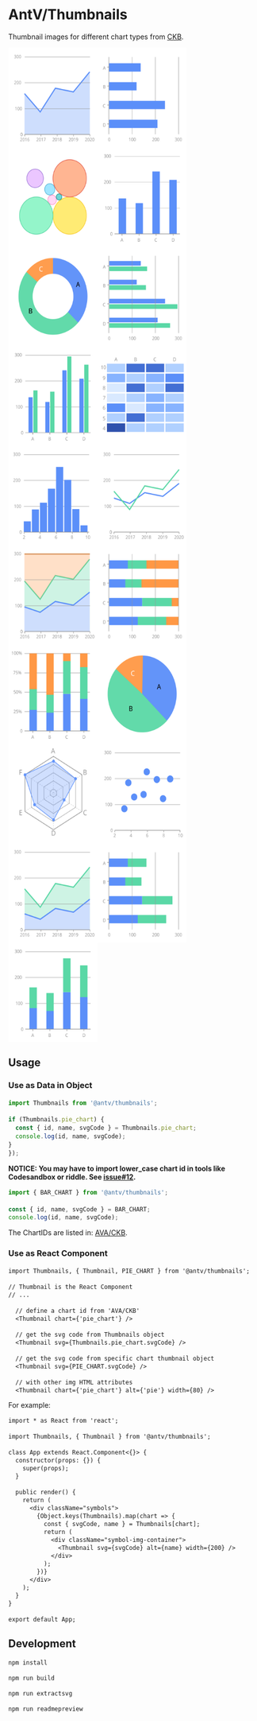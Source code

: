 # AntV/Thumbnails

Thumbnail images for different chart types from [CKB](https://github.com/antvis/AVA/tree/master/packages/knowledge).

<!-- THE PREVIEW PARTS BELOW ARE GENERATED BY SCRIPTS. DON'T TOUCH! -->
<!-- PREVIEW START -->

<div style="display: flex; flex-flow: row wrap;">
  <img src="https://github.com/antvis/thumbnails/blob/master/svgs/area_chart.svg" width="180" height="200">
  <img src="https://github.com/antvis/thumbnails/blob/master/svgs/bar_chart.svg" width="180" height="200">
  <img src="https://github.com/antvis/thumbnails/blob/master/svgs/bubble_chart.svg" width="180" height="200">
  <img src="https://github.com/antvis/thumbnails/blob/master/svgs/column_chart.svg" width="180" height="200">
  <img src="https://github.com/antvis/thumbnails/blob/master/svgs/donut_chart.svg" width="180" height="200">
  <img src="https://github.com/antvis/thumbnails/blob/master/svgs/grouped_bar_chart.svg" width="180" height="200">
  <img src="https://github.com/antvis/thumbnails/blob/master/svgs/grouped_column_chart.svg" width="180" height="200">
  <img src="https://github.com/antvis/thumbnails/blob/master/svgs/heatmap.svg" width="180" height="200">
  <img src="https://github.com/antvis/thumbnails/blob/master/svgs/histogram.svg" width="180" height="200">
  <img src="https://github.com/antvis/thumbnails/blob/master/svgs/line_chart.svg" width="180" height="200">
  <img src="https://github.com/antvis/thumbnails/blob/master/svgs/percent_stacked_area_chart.svg" width="180" height="200">
  <img src="https://github.com/antvis/thumbnails/blob/master/svgs/percent_stacked_bar_chart.svg" width="180" height="200">
  <img src="https://github.com/antvis/thumbnails/blob/master/svgs/percent_stacked_column_chart.svg" width="180" height="200">
  <img src="https://github.com/antvis/thumbnails/blob/master/svgs/pie_chart.svg" width="180" height="200">
  <img src="https://github.com/antvis/thumbnails/blob/master/svgs/radar_chart.svg" width="180" height="200">
  <img src="https://github.com/antvis/thumbnails/blob/master/svgs/scatter_plot.svg" width="180" height="200">
  <img src="https://github.com/antvis/thumbnails/blob/master/svgs/stacked_area_chart.svg" width="180" height="200">
  <img src="https://github.com/antvis/thumbnails/blob/master/svgs/stacked_bar_chart.svg" width="180" height="200">
  <img src="https://github.com/antvis/thumbnails/blob/master/svgs/stacked_column_chart.svg" width="180" height="200">
</div>

<!-- PREVIEW END -->

## Usage

### Use as Data in Object

```ts
import Thumbnails from '@antv/thumbnails';

if (Thumbnails.pie_chart) {
  const { id, name, svgCode } = Thumbnails.pie_chart;
  console.log(id, name, svgCode);
}
});
```

**NOTICE: You may have to import lower_case chart id in tools like Codesandbox or riddle. See [issue#12](https://github.com/antvis/thumbnails/issues/12).**

```ts
import { BAR_CHART } from '@antv/thumbnails';

const { id, name, svgCode } = BAR_CHART;
console.log(id, name, svgCode);
```

The ChartIDs are listed in: [AVA/CKB](https://github.com/antvis/AVA/blob/master/packages/knowledge/src/chartID.ts).

### Use as React Component

```tsx
import Thumbnails, { Thumbnail, PIE_CHART } from '@antv/thumbnails';

// Thumbnail is the React Component
// ...

  // define a chart id from 'AVA/CKB'
  <Thumbnail chart={'pie_chart'} />
  
  // get the svg code from Thumbnails object
  <Thumbnail svg={Thumbnails.pie_chart.svgCode} />

  // get the svg code from specific chart thumbnail object
  <Thumbnail svg={PIE_CHART.svgCode} />

  // with other img HTML attributes
  <Thumbnail chart={'pie_chart'} alt={'pie'} width={80} />
```

For example:

```tsx
import * as React from 'react';

import Thumbnails, { Thumbnail } from '@antv/thumbnails';

class App extends React.Component<{}> {
  constructor(props: {}) {
    super(props);
  }

  public render() {
    return (
      <div className="symbols">
        {Object.keys(Thumbnails).map(chart => {
          const { svgCode, name } = Thumbnails[chart];
          return (
            <div className="symbol-img-container">
              <Thumbnail svg={svgCode} alt={name} width={200} />
            </div>
          );
        })}
      </div>
    );
  }
}

export default App;

```

## Development

```bash
npm install
```

```bash
npm run build
```

```bash
npm run extractsvg
```

```bash
npm run readmepreview
```

